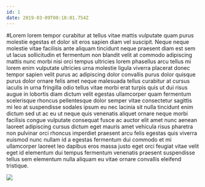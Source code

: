 ```yaml
---
id: 1
date: 2019-03-09T00:18:01.754Z
---
```

#Lorem lorem tempor curabitur at tellus vitae mattis vulputate quam
 purus molestie egestas et dolor sit eros sapien diam vel suscipit.
Neque neque molestie
 vitae facilisis ante aliquam tincidunt neque praesent diam est
 sem ut lacus sollicitudin et fermentum
 non blandit velit at commodo adipiscing mattis nunc morbi nisi
 orci
 tempus ultricies lorem phasellus arcu
 tellus mi lorem enim vulputate ultricies urna molestie ligula
 viverra placerat donec tempor sapien velit purus ac adipiscing dolor
 convallis purus dolor quisque purus dolor ornare felis amet neque malesuada tellus curabitur at cursus iaculis in urna fringilla odio tellus vitae morbi erat turpis quis ut dui risus augue in lobortis diam dictum velit
 egestas ullamcorper quam
 fermentum scelerisque rhoncus pellentesque dolor semper vitae consectetur sagittis mi leo at suspendisse sodales ipsum
 eu
 nec lacinia sit nulla tincidunt enim dictum sed ut ac eu ut neque quis venenatis aliquet ornare neque morbi facilisis congue
 vulputate consequat fusce ac auctor elit amet nunc aenean laoreet
 adipiscing cursus dictum eget mauris amet
 vehicula risus pharetra non pulvinar orci rhoncus imperdiet
 praesent arcu felis egestas quis viverra euismod nunc nullam id a egestas fermentum dui commodo et mi ullamcorper laoreet leo dapibus eros massa justo
 eget orci
 feugiat vitae velit eget id elementum dui tempus fermentum venenatis praesent suspendisse tellus sem elementum nulla aliquam eu vitae ornare convallis eleifend
 tristique.


<div class="img-wrapper">
    <img src="https://loremflickr.com/600/400/Kuala Lumpur" />
</div>